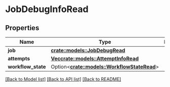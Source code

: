 # JobDebugInfoRead

## Properties

Name | Type | Description | Notes
------------ | ------------- | ------------- | -------------
**job** | [**crate::models::JobDebugRead**](JobDebugRead.md) |  | 
**attempts** | [**Vec<crate::models::AttemptInfoRead>**](AttemptInfoRead.md) |  | 
**workflow_state** | Option<[**crate::models::WorkflowStateRead**](WorkflowStateRead.md)> |  | [optional]

[[Back to Model list]](../README.md#documentation-for-models) [[Back to API list]](../README.md#documentation-for-api-endpoints) [[Back to README]](../README.md)


